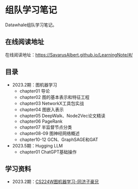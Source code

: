# 组队学习笔记
Datawhale组队学习笔记。

## 在线阅读地址
在线阅读地址：https://SavarusAlbert.github.io/LearningNote/#/

## 目录
- 2023.2期：图机器学习
    - chapter01 导论
    - chapter02 图的基本表示和特征工程
    - chapter03 NetworkX工具包实战
    - chapter04 图嵌入表示
    - chapter05 DeepWalk、Node2Vec论文精读
    - chapter06 PageRank
    - chapter07 半监督节点分类
    - chapter08-09 图神经网络概述
    - chapter10-12 GCN、GraphSAGE和GAT
- 2023.5期：Hugging LLM
    - chapter01 ChatGPT基础操作

## 学习资料
- 2023.2期：[CS224W图机器学习-同济子豪兄](https://github.com/TommyZihao/zihao_course/tree/main/CS224W)